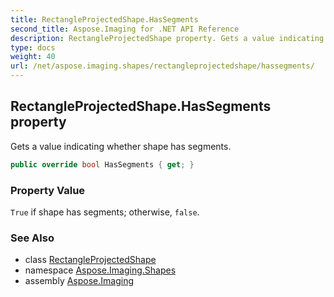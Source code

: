 ```yaml
---
title: RectangleProjectedShape.HasSegments
second_title: Aspose.Imaging for .NET API Reference
description: RectangleProjectedShape property. Gets a value indicating whether shape has segments
type: docs
weight: 40
url: /net/aspose.imaging.shapes/rectangleprojectedshape/hassegments/
---
```

## RectangleProjectedShape.HasSegments property

Gets a value indicating whether shape has segments.

```csharp
public override bool HasSegments { get; }
```

### Property Value

`True` if shape has segments; otherwise, `false`.

### See Also

* class [RectangleProjectedShape](../)
* namespace [Aspose.Imaging.Shapes](../../rectangleprojectedshape/)
* assembly [Aspose.Imaging](../../../)


